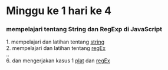 <strong><h1>Minggu ke 1 hari ke 4 </h1></strong> 
<h3>mempelajari tentang String dan RegExp di JavaScript</h3> 
1. mempelajari dan latihan tentang  <a href="https://github.com/ajisukmo44/praxis-academy/blob/master/novice/01-04/latihan/string.js">string</a> <br>
2. mempelajari dan latihan tentang  <a href="https://github.com/ajisukmo44/praxis-academy/blob/master/novice/01-04/latihan/regExp.js">regEx</a><br>
..<br>
6. dan mengerjakan kasus 1  <a href="https://github.com/ajisukmo44/praxis-academy/blob/master/novice/01-04/kasus/plat.js">plat</a> dan <a href="https://github.com/ajisukmo44/praxis-academy/blob/master/novice/01-04/kasus/regExp.js">regEx</a>

